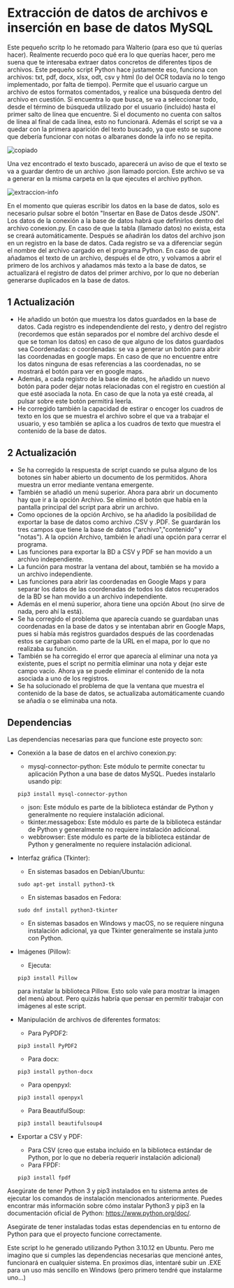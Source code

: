 # Extracción de datos de archivos e inserción en base de datos MySQL

Este pequeño scritp lo he retomado para Walterio (para eso que tú querías hacer). Realmente recuerdo poco qué era lo que querías hacer, pero me suena que te interesaba extraer datos concretos de diferentes tipos de archivos.  Este pequeño script Python
hace justamente eso, funciona con archivos: txt, pdf, docx, xlsx, odt, csv y html (lo del OCR todavía no lo tengo implementado, por falta de tiempo). Permite que el usuario cargue un archivo de estos formatos comentados, y realice una búsqueda 
dentro del archivo en cuestión. Si encuentra lo que busca, se va a seleccionar todo, desde el término de búsqueda utilizado por el usuario (incluido) hasta el primer salto de línea que encuentre. Si el documento no cuenta con saltos de línea al final 
de cada línea, esto no funcionará. Además el script se va a quedar con la primera aparición del texto buscado, ya que esto se supone que debería funcionar con notas o albaranes donde la info no se repita.

![copiado](https://github.com/sapoclay/extraccion-de-datos/assets/6242827/9d304185-cba4-45e0-bbf7-1e352bea3029)

Una vez encontrado el texto buscado, aparecerá un aviso de que el texto se va a guardar dentro de un archivo .json llamado porcion. Este archivo se va a generar en la misma carpeta en la que ejecutes el archivo python. 

![extraccion-info](https://github.com/sapoclay/extraccion-de-datos/assets/6242827/e6a8c4a5-b7a5-4880-9d7e-0ddf38a38a32)

En el momento que quieras escribir los datos en la base de datos, solo es necesario pulsar sobre el botón "Insertar en Base de Datos desde JSON". Los datos de la conexión a la base de datos habrá que definirlos dentro del archivo conexion.py. En caso
de que la tabla (llamado datos) no exista, esta se creará automáticamente. Después se añadirán los datos del archivo json en un registro en la base de datos. Cada registro se va a diferenciar según el nombre del archivo cargado en el programa Python. 
En caso de que añadamos el texto de un archivo, después el de otro, y volvamos a abrir el primero de los archivos y añadamos más texto a la base de datos, se actualizará el registro de datos del primer archivo, por lo que no deberían generarse duplicados en la base de datos.

## 1 Actualización

- He añadido un botón que muestra los datos guardados en la base de datos. Cada registro es independendiente del resto, y dentro del registro (recordemos que están separados por el nombre del archivo desde el que se toman los datos) en caso de que alguno de los datos guardados sea Coordenadas: o coordenadas: se va a generar un botón para abrir las coordenadas en google maps. En caso de que no encuentre entre los datos ninguna de esas referencias a las coordenadas, no se mostrará el botón para ver en google maps.
- Además, a cada registro de la base de datos, he añadido un nuevo botón para poder dejar notas relacionadas con el registro en cuestión al que esté asociada la nota. En caso de que la nota ya esté creada, al pulsar sobre este botón permitirá leerla.
- He corregido también la capacidad de estirar o encoger los cuadros de texto en los que se muestra el archivo sobre el que va a trabajar el usuario, y eso también se aplica a los cuadros de texto que muestra el contenido de la base de datos.

## 2 Actualización

- Se ha corregido la respuesta de script cuando se pulsa alguno de los botones sin haber abierto un documento de los permitidos. Ahora muestra un error mediante ventana emergente.
- También se añadió un menú superior. Ahora para abrir un documento hay que ir a la opción Archivo. Se elimino el botón que había en la pantalla principal del script para abrir un archivo.
- Como opciones de la opción Archivo, se ha añadido la posibilidad de exportar la base de datos como archivo .CSV y .PDF. Se guardarán los tres campos que tiene la base de datos ("archivo","contenido" y "notas"). A la opción Archivo, también le añadí una opción para cerrar el programa.
- Las funciones para exportar la BD a CSV y PDF se han movido a un archivo independiente.
- La función para mostrar la ventana del about, también se ha movido a un archivo independiente.
- Las funciones para abrir las coordenadas en Google Maps y para separar los datos de las coordenadas de todos los datos recuperados de la BD se han movido a un archivo independiente.
- Además en el menú superior, ahora tiene una opción About (no sirve de nada, pero ahí la está).
- Se ha corregido el problema que aparecía cuando se guardaban unas coordenadas en la base de datos y se intentaban abrir en Google Maps, pues si había más registros guardados después de las coordenadas estos se cargaban como parte de la URL en el mapa, por lo que no realizaba su función.
- También se ha corregido el error que aparecía al eliminar una nota ya existente, pues el script no permitía eliminar una nota y dejar este campo vacío. Ahora ya se puede eliminar el contenido de la nota asociada a uno de los registros.
- Se ha solucionado el problema de que la ventana que muestra el contenido de la base de datos, se actualizaba automáticamente cuando se añadía o se eliminaba una nota.


## Dependencias
Las dependencias necesarias para que funcione este proyecto son:

- Conexión a la base de datos en el archivo conexion.py: 
    - mysql-connector-python: Este módulo te permite conectar tu aplicación Python a una base de datos MySQL. Puedes instalarlo usando pip:
    ```
    pip3 install mysql-connector-python 
    ```
    - json: Este módulo es parte de la biblioteca estándar de Python y generalmente no requiere instalación adicional.
    - tkinter.messagebox: Este módulo es parte de la biblioteca estándar de Python y generalmente no requiere instalación adicional.
    - webbrowser: Este módulo es parte de la biblioteca estándar de Python y generalmente no requiere instalación adicional.

- Interfaz gráfica (Tkinter):
    - En sistemas basados en Debian/Ubuntu: 
    ```
    sudo apt-get install python3-tk
    ```
    - En sistemas basados en Fedora: 
    ```
    sudo dnf install python3-tkinter
    ```
    - En sistemas basados en Windows y macOS, no se requiere ninguna instalación adicional, ya que Tkinter generalmente se instala junto con Python.

- Imágenes (Pillow):
    - Ejecuta: 
    ```
    pip3 install Pillow
    ``` 
    para instalar la biblioteca Pillow. Esto solo vale para mostrar la imagen del menú about. Pero quizás habría que pensar en permitir trabajar con imágenes al este script.

- Manipulación de archivos de diferentes formatos:
    - Para PyPDF2: 
    ```
    pip3 install PyPDF2
    ```
    - Para docx: 
    ```
    pip3 install python-docx
    ```
    - Para openpyxl: 
    ```
    pip3 install openpyxl
    ```
    - Para BeautifulSoup: 
    ```
    pip3 install beautifulsoup4
    ```

- Exportar a CSV y PDF:
    - Para CSV (creo que estaba incluido en la biblioteca estándar de Python, por lo que no debería requerir instalación adicional)
    - Para FPDF: 
    ```
    pip3 install fpdf
    ```

Asegúrate de tener Python 3 y pip3 instalados en tu sistema antes de ejecutar los comandos de instalación mencionados anteriormente. Puedes encontrar más información sobre cómo instalar Python3 y pip3 en la documentación oficial de Python: https://www.python.org/doc/.

Asegúrate de tener instaladas todas estas dependencias en tu entorno de Python para que el proyecto funcione correctamente. 

Este script lo he generado utilizando Python 3.10.12 en Ubuntu. Pero me imagino que si cumples las dependencias necesarias que mencioné antes, funcionará en cualquier sistema. En proximos días, intentaré subir un .EXE para un uso más sencillo en Windows (pero primero tendré que instalarme uno...)
